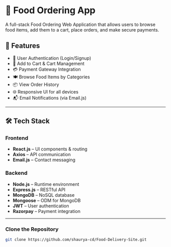 # 🍔 Food Ordering App

A full-stack Food Ordering Web Application that allows users to browse food items, add them to a cart, place orders, and make secure payments.

## 🚀 Features

- 🔐 User Authentication (Login/Signup)
- 🛒 Add to Cart & Cart Management
- 💳 Payment Gateway Integration
- 🍽 Browse Food Items by Categories
- 📦 View Order History
- 🌐 Responsive UI for all devices
- 📬 Email Notifications (via Email.js)

---

## 🛠 Tech Stack

### Frontend
- **React.js** – UI components & routing
- **Axios** – API communication
- **Email.js** – Contact messaging

### Backend
- **Node.js** – Runtime environment
- **Express.js** – RESTful API
- **MongoDB** – NoSQL database
- **Mongoose** – ODM for MongoDB
- **JWT** – User authentication
- **Razorpay** – Payment integration

---

### Clone the Repository
```bash
git clone https://github.com/shaurya-cd/Food-Delivery-Site.git